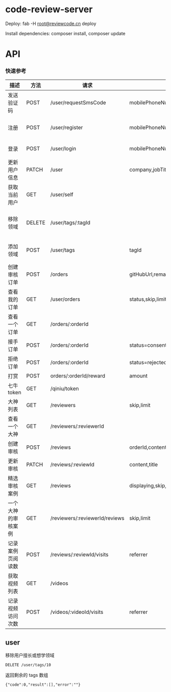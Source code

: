 # code-review-server

Deploy: fab -H root@reviewcode.cn deploy

Install dependencies: composer install, composer update

# API

### 快速参考

描述 |方法|请求  |参数|返回
-----|----|------|----|----
发送验证码|POST|/user/requestSmsCode|mobilePhoneNumber|
注册|POST|/user/register|mobilePhoneNumber,username,smsCode,password,type| 注册的用户
登录|POST|/user/login |mobilePhoneNumber,password|登录用户
更新用户信息|PATCH|/user|company,jobTitle,gitHubUsername,introduction,avatarUrl,maxOrders...|更新后的用户
获取当前用户|GET|/user/self||当前用户
移除领域|DELETE| /user/tags/:tagId|| 剩余的 tags 数组
添加领域|POST|/user/tags |tagId| 当前 tags 数组
创建审核订单|POST|/orders|gitHubUrl,remark,reviewerId,codeLines|新创建的订单
查看我的订单|GET|/user/orders|status,skip,limit|订单数组
查看一个订单|GET|/orders/:orderId||
接手订单|POST|/orders/:orderId | status=consented |
拒绝订单|POST|/orders/:orderId | status=rejected |
打赏|POST|orders/:orderId/reward|amount
七牛token|GET|/qiniu/token||
大神列表|GET|/reviewers |skip,limit|
查看一个大神|GET|/reviewers/:reviewerId||
创建审核|POST|/reviews|orderId,content,title|
更新审核|PATCH|/reviews/:reviewId|content,title|
精选审核案例|GET|/reviews | displaying,skip,limit|
一个大神的审核案例|GET|/reviewers/:reviewerId/reviews | skip,limit|
记录案例页阅读数|POST|/reviews/:reviewId/visits|referrer|
获取视频列表|GET|/videos||
记录视频访问次数|POST|/videos/:videoId/visits|referrer|


## user

移除用户擅长或想学领域

```
DELETE /user/tags/10
```

返回剩余的 tags 数组

```
{"code":0,"result":[],"error":""}
```
